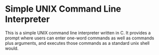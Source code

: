 # Simple UNIX Command Line Interpreter

This is a simple UNIX command line interpreter written in C. It provides a prompt where users can enter one-word commands as well as commands plus arguments, and executes those commands as a standard unix shell would.

